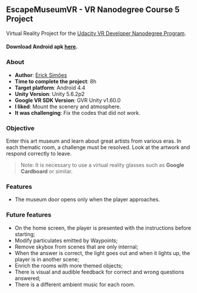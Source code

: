 EscapeMuseumVR - VR Nanodegree Course 5 Project
-------------------------------------------------------------------------------
Virtual Reality Project for the [Udacity VR Developer Nanodegree Program](https://www.udacity.com/vr).

#### Download Android apk [here](https://github.com/ErickSimoes/EscapeMuseumVR/releases/download/v1.0/EscapeMuseumVR.apk).

### About
* **Author**: [Erick Simões](https://github.com/ErickSimoes)
* **Time to complete the project**: 8h
* **Target platform**: Android 4.4
* **Unity Version**: Unity 5.6.2p2
* **Google VR SDK Version**: GVR Unity v1.60.0
* **I liked**: Mount the scenery and atmosphere.
* **It was challenging**: Fix the codes that did not work.

### Objective
Enter this art museum and learn about great artists from various eras. In each thematic room, a challenge must be resolved. Look at the artwork and respond correctly to leave.
> Note: It is necessary to use a virtual reality glasses such as **Google Cardboard** or similar.

### Features
* The museum door opens only when the player approaches.

### Future features
* On the home screen, the player is presented with the instructions before starting;
* Modify particulates emitted by Waypoints;
* Remove skybox from scenes that are only internal;
* When the answer is correct, the light goes out and when it lights up, the player is in another scene;
* Enrich the rooms with more themed objects;
* There is visual and audible feedback for correct and wrong questions answered;
* There is a different ambient music for each room.
